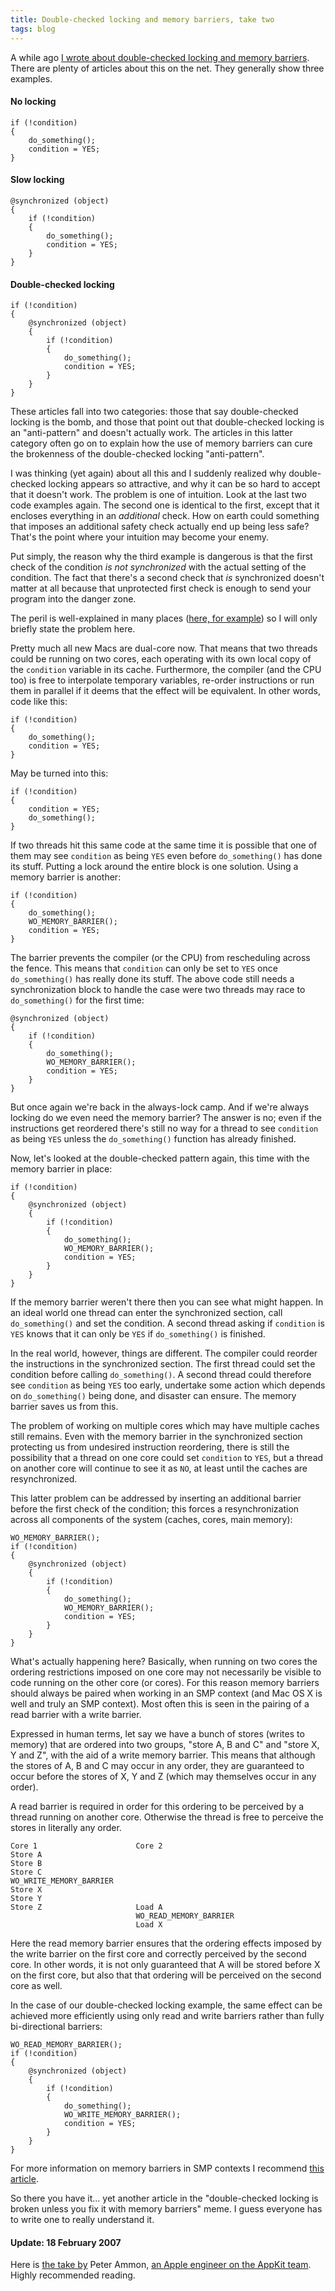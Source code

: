 ```yaml
---
title: Double-checked locking and memory barriers, take two
tags: blog
---
```


A while ago [I wrote about double-checked locking and memory barriers](http://wincent.dev/a/knowledge-base/archives/2006/01/locking_doublec.php). There are plenty of articles about this on the net. They generally show three examples.

#### No locking

    if (!condition)
    {
        do_something();
        condition = YES;
    }

#### Slow locking

    @synchronized (object)
    {
        if (!condition)
        {
            do_something();
            condition = YES;
        }
    }

#### Double-checked locking

    if (!condition)
    {
        @synchronized (object)
        {
            if (!condition)
            {
                do_something();
                condition = YES;
            }
        }
    }

These articles fall into two categories: those that say double-checked locking is the bomb, and those that point out that double-checked locking is an "anti-pattern" and doesn't actually work. The articles in this latter category often go on to explain how the use of memory barriers can cure the brokenness of the double-checked locking "anti-pattern".

I was thinking (yet again) about all this and I suddenly realized why double-checked locking appears so attractive, and why it can be so hard to accept that it doesn't work. The problem is one of intuition. Look at the last two code examples again. The second one is identical to the first, except that it encloses everything in an _additional_ check. How on earth could something that imposes an additional safety check actually end up being less safe? That's the point where your intuition may become your enemy.

Put simply, the reason why the third example is dangerous is that the first check of the condition _is not synchronized_ with the actual setting of the condition. The fact that there's a second check that _is_ synchronized doesn't matter at all because that unprotected first check is enough to send your program into the danger zone.

The peril is well-explained in many places ([here, for example](http://www.oaklib.org/docs/oak/singleton.html)) so I will only briefly state the problem here.

Pretty much all new Macs are dual-core now. That means that two threads could be running on two cores, each operating with its own local copy of the `condition` variable in its cache. Furthermore, the compiler (and the CPU too) is free to interpolate temporary variables, re-order instructions or run them in parallel if it deems that the effect will be equivalent. In other words, code like this:

    if (!condition)
    {
        do_something();
        condition = YES;
    }

May be turned into this:

    if (!condition)
    {
        condition = YES;
        do_something();
    }

If two threads hit this same code at the same time it is possible that one of them may see `condition` as being `YES` even before `do_something()` has done its stuff. Putting a lock around the entire block is one solution. Using a memory barrier is another:

    if (!condition)
    {
        do_something();
        WO_MEMORY_BARRIER();
        condition = YES;
    }

The barrier prevents the compiler (or the CPU) from rescheduling across the fence. This means that `condition` can only be set to `YES` once `do_something()` has really done its stuff. The above code still needs a synchronization block to handle the case were two threads may race to `do_something()` for the first time:

    @synchronized (object)
    {
        if (!condition)
        {
            do_something();
            WO_MEMORY_BARRIER();
            condition = YES;
        }
    }

But once again we're back in the always-lock camp. And if we're always locking do we even need the memory barrier? The answer is no; even if the instructions get reordered there's still no way for a thread to see `condition` as being `YES` unless the `do_something()` function has already finished.

Now, let's looked at the double-checked pattern again, this time with the memory barrier in place:

    if (!condition)
    {
        @synchronized (object)
        {
            if (!condition)
            {
                do_something();
                WO_MEMORY_BARRIER();
                condition = YES;
            }
        }
    }

If the memory barrier weren't there then you can see what might happen. In an ideal world one thread can enter the synchronized section, call `do_something()` and set the condition. A second thread asking if `condition` is `YES` knows that it can only be `YES` if `do_something()` is finished.

In the real world, however, things are different. The compiler could reorder the instructions in the synchronized section. The first thread could set the condition before calling `do_something()`. A second thread could therefore see `condition` as being `YES` too early, undertake some action which depends on `do_something()` being done, and disaster can ensure. The memory barrier saves us from this.

The problem of working on multiple cores which may have multiple caches still remains. Even with the memory barrier in the synchronized section protecting us from undesired instruction reordering, there is still the possibility that a thread on one core could set `condition` to `YES`, but a thread on another core will continue to see it as `NO`, at least until the caches are resynchronized.

This latter problem can be addressed by inserting an additional barrier before the first check of the condition; this forces a resynchronization across all components of the system (caches, cores, main memory):

    WO_MEMORY_BARRIER();
    if (!condition)
    {
        @synchronized (object)
        {
            if (!condition)
            {
                do_something();
                WO_MEMORY_BARRIER();
                condition = YES;
            }
        }
    }

What's actually happening here? Basically, when running on two cores the ordering restrictions imposed on one core may not necessarily be visible to code running on the other core (or cores). For this reason memory barriers should always be paired when working in an SMP context (and Mac OS X is well and truly an SMP context). Most often this is seen in the pairing of a read barrier with a write barrier.

Expressed in human terms, let say we have a bunch of stores (writes to memory) that are ordered into two groups, "store A, B and C" and "store X, Y and Z", with the aid of a write memory barrier. This means that although the stores of A, B and C may occur in any order, they are guaranteed to occur before the stores of X, Y and Z (which may themselves occur in any order).

A read barrier is required in order for this ordering to be perceived by a thread running on another core. Otherwise the thread is free to perceive the stores in literally any order.

    Core 1                      Core 2
    Store A
    Store B
    Store C
    WO_WRITE_MEMORY_BARRIER
    Store X
    Store Y
    Store Z                     Load A
                                WO_READ_MEMORY_BARRIER
                                Load X

Here the read memory barrier ensures that the ordering effects imposed by the write barrier on the first core and correctly perceived by the second core. In other words, it is not only guaranteed that A will be stored before X on the first core, but also that that ordering will be perceived on the second core as well.

In the case of our double-checked locking example, the same effect can be achieved more efficiently using only read and write barriers rather than fully bi-directional barriers:

    WO_READ_MEMORY_BARRIER();
    if (!condition)
    {
        @synchronized (object)
        {
            if (!condition)
            {
                do_something();
                WO_WRITE_MEMORY_BARRIER();
                condition = YES;
            }
        }
    }

For more information on memory barriers in SMP contexts I recommend [this article](http://kerneltrap.org/node/6431).

So there you have it... yet another article in the "double-checked locking is broken unless you fix it with memory barriers" meme. I guess everyone has to write one to really understand it.

#### Update: 18 February 2007

Here is [the take by](https://ridiculousfish.com/blog/posts/barrier.html) Peter Ammon, [an Apple engineer on the AppKit team](http://weblog.scifihifi.com/2005/05/26/say-hello-to-ridiculous-fish/). Highly recommended reading.
